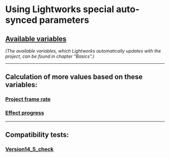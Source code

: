 # Using Lightworks special auto-synced parameters

## [Available variables](../Basics/Variables_etc/Auto_synced/README.md)  
   *(The available variables, which Lightworks automatically updates with the project, can be found in chapter "Basics".)*

---

## Calculation of more values based on these variables:

### [Project frame rate](PROJECTfps.md)


### [Effect progress](progress/README.md)

--- 

## Compatibility tests:

### [Version14_5_check](Version14_5_check.md)